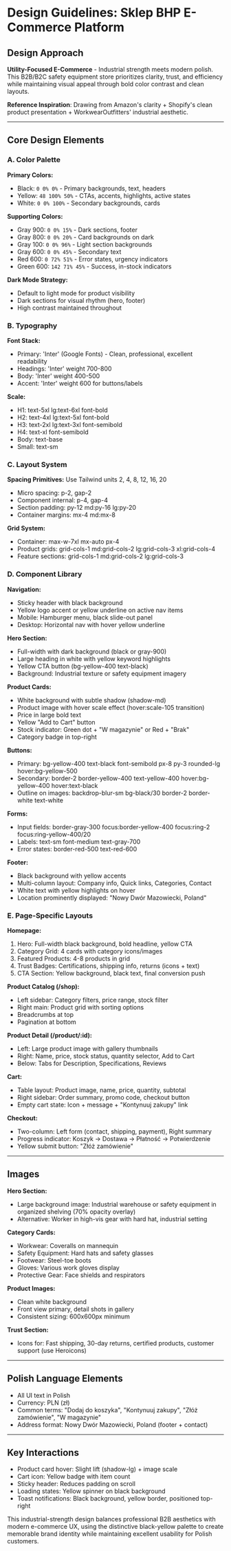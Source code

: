 # Design Guidelines: Sklep BHP E-Commerce Platform

## Design Approach
**Utility-Focused E-Commerce** - Industrial strength meets modern polish. This B2B/B2C safety equipment store prioritizes clarity, trust, and efficiency while maintaining visual appeal through bold color contrast and clean layouts.

**Reference Inspiration**: Drawing from Amazon's clarity + Shopify's clean product presentation + WorkwearOutfitters' industrial aesthetic.

---

## Core Design Elements

### A. Color Palette

**Primary Colors:**
- Black: `0 0% 0%` - Primary backgrounds, text, headers
- Yellow: `48 100% 50%` - CTAs, accents, highlights, active states
- White: `0 0% 100%` - Secondary backgrounds, cards

**Supporting Colors:**
- Gray 900: `0 0% 15%` - Dark sections, footer
- Gray 800: `0 0% 20%` - Card backgrounds on dark
- Gray 100: `0 0% 96%` - Light section backgrounds
- Gray 600: `0 0% 45%` - Secondary text
- Red 600: `0 72% 51%` - Error states, urgency indicators
- Green 600: `142 71% 45%` - Success, in-stock indicators

**Dark Mode Strategy:**
- Default to light mode for product visibility
- Dark sections for visual rhythm (hero, footer)
- High contrast maintained throughout

### B. Typography

**Font Stack:**
- Primary: 'Inter' (Google Fonts) - Clean, professional, excellent readability
- Headings: 'Inter' weight 700-800
- Body: 'Inter' weight 400-500
- Accent: 'Inter' weight 600 for buttons/labels

**Scale:**
- H1: text-5xl lg:text-6xl font-bold
- H2: text-4xl lg:text-5xl font-bold
- H3: text-2xl lg:text-3xl font-semibold
- H4: text-xl font-semibold
- Body: text-base
- Small: text-sm

### C. Layout System

**Spacing Primitives:** Use Tailwind units 2, 4, 8, 12, 16, 20
- Micro spacing: p-2, gap-2
- Component internal: p-4, gap-4
- Section padding: py-12 md:py-16 lg:py-20
- Container margins: mx-4 md:mx-8

**Grid System:**
- Container: max-w-7xl mx-auto px-4
- Product grids: grid-cols-1 md:grid-cols-2 lg:grid-cols-3 xl:grid-cols-4
- Feature sections: grid-cols-1 md:grid-cols-2 lg:grid-cols-3

### D. Component Library

**Navigation:**
- Sticky header with black background
- Yellow logo accent or yellow underline on active nav items
- Mobile: Hamburger menu, black slide-out panel
- Desktop: Horizontal nav with hover yellow underline

**Hero Section:**
- Full-width with dark background (black or gray-900)
- Large heading in white with yellow keyword highlights
- Yellow CTA button (bg-yellow-400 text-black)
- Background: Industrial texture or safety equipment imagery

**Product Cards:**
- White background with subtle shadow (shadow-md)
- Product image with hover scale effect (hover:scale-105 transition)
- Price in large bold text
- Yellow "Add to Cart" button
- Stock indicator: Green dot + "W magazynie" or Red + "Brak"
- Category badge in top-right

**Buttons:**
- Primary: bg-yellow-400 text-black font-semibold px-8 py-3 rounded-lg hover:bg-yellow-500
- Secondary: border-2 border-yellow-400 text-yellow-400 hover:bg-yellow-400 hover:text-black
- Outline on images: backdrop-blur-sm bg-black/30 border-2 border-white text-white

**Forms:**
- Input fields: border-gray-300 focus:border-yellow-400 focus:ring-2 focus:ring-yellow-400/20
- Labels: text-sm font-medium text-gray-700
- Error states: border-red-500 text-red-600

**Footer:**
- Black background with yellow accents
- Multi-column layout: Company info, Quick links, Categories, Contact
- White text with yellow highlights on hover
- Location prominently displayed: "Nowy Dwór Mazowiecki, Poland"

### E. Page-Specific Layouts

**Homepage:**
1. Hero: Full-width black background, bold headline, yellow CTA
2. Category Grid: 4 cards with category icons/images
3. Featured Products: 4-8 products in grid
4. Trust Badges: Certifications, shipping info, returns (icons + text)
5. CTA Section: Yellow background, black text, final conversion push

**Product Catalog (/shop):**
- Left sidebar: Category filters, price range, stock filter
- Right main: Product grid with sorting options
- Breadcrumbs at top
- Pagination at bottom

**Product Detail (/product/:id):**
- Left: Large product image with gallery thumbnails
- Right: Name, price, stock status, quantity selector, Add to Cart
- Below: Tabs for Description, Specifications, Reviews

**Cart:**
- Table layout: Product image, name, price, quantity, subtotal
- Right sidebar: Order summary, promo code, checkout button
- Empty cart state: Icon + message + "Kontynuuj zakupy" link

**Checkout:**
- Two-column: Left form (contact, shipping, payment), Right summary
- Progress indicator: Koszyk → Dostawa → Płatność → Potwierdzenie
- Yellow submit button: "Złóż zamówienie"

---

## Images

**Hero Section:**
- Large background image: Industrial warehouse or safety equipment in organized shelving (70% opacity overlay)
- Alternative: Worker in high-vis gear with hard hat, industrial setting

**Category Cards:**
- Workwear: Coveralls on mannequin
- Safety Equipment: Hard hats and safety glasses
- Footwear: Steel-toe boots
- Gloves: Various work gloves display
- Protective Gear: Face shields and respirators

**Product Images:**
- Clean white background
- Front view primary, detail shots in gallery
- Consistent sizing: 600x600px minimum

**Trust Section:**
- Icons for: Fast shipping, 30-day returns, certified products, customer support (use Heroicons)

---

## Polish Language Elements

- All UI text in Polish
- Currency: PLN (zł)
- Common terms: "Dodaj do koszyka", "Kontynuuj zakupy", "Złóż zamówienie", "W magazynie"
- Address format: Nowy Dwór Mazowiecki, Poland (footer + contact)

---

## Key Interactions

- Product card hover: Slight lift (shadow-lg) + image scale
- Cart icon: Yellow badge with item count
- Sticky header: Reduces padding on scroll
- Loading states: Yellow spinner on black background
- Toast notifications: Black background, yellow border, positioned top-right

This industrial-strength design balances professional B2B aesthetics with modern e-commerce UX, using the distinctive black-yellow palette to create memorable brand identity while maintaining excellent usability for Polish customers.